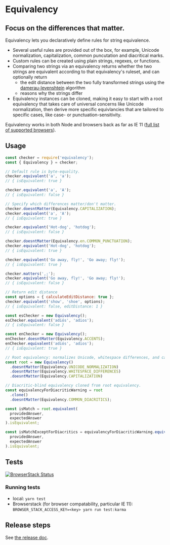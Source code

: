 # Equivalency

## Focus on the differences that matter.

Equivalency lets you declaratively define rules for string equivalence.

- Several useful rules are provided out of the box, for example, Unicode
  normalization, capitalization, common puncutation and diacritical marks.
- Custom rules can be created using plain strings, regexes, or functions.
- Comparing two strings via an equivalency returns whether the two strings are
  equivalent according to that equivalency's ruleset, and can optionally
  return
  - the edit distance between the two fully transformed strings using the
  [damerau-levenshtein](https://www.npmjs.com/package/damerau-levenshtein)
  algorithm
  - reasons why the strings differ
- Equivalency instances can be cloned, making it easy to start with a root
  equivalency that takes care of universal concerns like Unicode
  normalization, then derive more specific equivlancies that are tailored to
  specific cases, like case- or punctuation-sensitivity.

Equivalency works in both Node and browsers back as far as IE 11 ([full list
of supported browsers](./.browserslistrc)).

## Usage

```js
const checker = require('equivalency');
const { Equivalency } = checker;

// Default rule is byte-equality.
checker.equivalent('a', 'a');
// { isEquivalent: true }

checker.equivalent('a', 'A');
// { isEquivalent: false }

// Specify which differences matter/don't matter.
checker.doesntMatter(Equivalency.CAPITALIZATION);
checker.equivalent('a', 'A');
// { isEquivalent: true }

checker.equivalent('Hot-dog', 'hotdog');
// { isEquivalent: false }

checker.doesntMatter(Equivalency.en.COMMON_PUNCTUATION);
checker.equivalent('Hot-dog', 'hotdog');
// { isEquivalent: true }

checker.equivalent('Go away, fly!', 'Go away; fly!');
// { isEquivalent: true }

checker.matters(',;');
checker.equivalent('Go away, fly!', 'Go away; fly!');
// { isEquivalent: false }

// Return edit distance
const options = { calculateEditDistance: true };
checker.equivalent('show', 'shoe', options);
// { isEquivalent: false, editDistance: 1 }

const esChecker = new Equivalency();
esChecker.equivalent('adiós', 'adios');
// { isEquivalent: false }

const enChecker = new Equivalency();
enChecker.doesntMatter(Equivalency.ACCENTS);
enChecker.equivalent('adiós', 'adios');
// { isEquivalent: true }

// Root equivalency: normalizes Unicode, whitespace differences, and case.
const root = new Equivalency()
  .doesntMatter(Equivalency.UNICODE_NORMALIZATION)
  .doesntMatter(Equivalency.WHITESPACE_DIFFERENCES)
  .doesntMatter(Equivalency.CAPITALIZATION)

// Diacritic-blind equivalency cloned from root equivalency.
const equivalencyForDiacriticWarning = root
  .clone()
  .doesntMatter(Equivalency.COMMON_DIACRITICS);

const isMatch = root.equivalent(
  providedAnswer,
  expectedAnswer
).isEquivalent;

const isMatchExceptForDiacritics = equivalencyForDiacriticWarning.equivalent(
  providedAnswer,
  expectedAnswer
).isEquivalent;
```

## Tests

[![BrowserStack
Status](https://www.browserstack.com/automate/badge.svg?badge_key=b1pkZFN2ejJFVzFDZHhNeHUydk9HSlRxUUk1M1ZGRzZidDZKUU9NTksxdz0tLUI2MFRlazFhUW8rQU82MmxTMDdvNUE9PQ==--c1cd245939097acf9f1b9399a2db0661b6738e7d)](https://www.browserstack.com/automate/public-build/b1pkZFN2ejJFVzFDZHhNeHUydk9HSlRxUUk1M1ZGRzZidDZKUU9NTksxdz0tLUI2MFRlazFhUW8rQU82MmxTMDdvNUE9PQ==--c1cd245939097acf9f1b9399a2db0661b6738e7d)

### Running tests

- local: `yarn test`
- Browserstack (for browser compatability, particular IE 11): `BROWSER_STACK_ACCESS_KEY=<key> yarn run test:karma`

## Release steps

See [the release doc](./docs/release.md).
